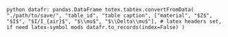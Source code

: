 `python
datafr: pandas.DataFrame
totex.tabtex.convertFromData(
    "./path/to/save/", "table_id", "table caption",
    ["material", "$Z$", "$I$", "$I/I_{air}$", "$\\mu$", "$\\Delta\\mu$"], # latex headers set, if need latex-symbol mods
    datafr.to_records(index=False)
)
`
